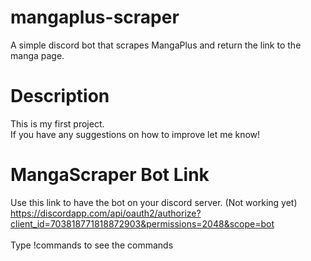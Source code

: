 # mangaplus-scraper
A simple discord bot that scrapes MangaPlus and return the link to the manga page.

# Description
This is my first project.
<br>If you have any suggestions on how to improve let me know!</br>

# MangaScraper Bot Link
Use this link to have the bot on your discord server. (Not working yet)
<br>https://discordapp.com/api/oauth2/authorize?client_id=703818771818872903&permissions=2048&scope=bot</br>
<br>Type !commands to see the commands</br>
